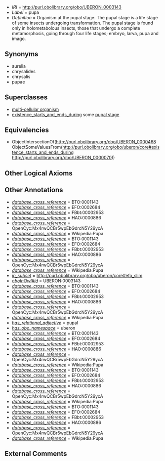  * *IRI* = http://purl.obolibrary.org/obo/UBERON_0003143
 * *Label* = pupa
 * *Definition* = Organism at the pupal stage. The pupal stage is a life stage of some insects undergoing transformation. The pupal stage is found only in holometabolous insects, those that undergo a complete metamorphosis, going through four life stages; embryo, larva, pupa and imago.

## Synonyms

 * aurelia
 * chrysalides
 * chrysalis
 * pupae

## Superclasses

 * [multi-cellular organism](../../UBERON/68/UBERON_0000468.md)
 * [existence_starts_and_ends_during](../../core#existence/ng/core#existence_starts_and_ends_during.md) some [pupal stage](../../UBERON/70/UBERON_0000070.md)

## Equivalencies

 * ObjectIntersectionOf(<http://purl.obolibrary.org/obo/UBERON_0000468> ObjectSomeValuesFrom(<http://purl.obolibrary.org/obo/uberon/core#existence_starts_and_ends_during> <http://purl.obolibrary.org/obo/UBERON_0000070>))

## Other Logical Axioms


## Other Annotations

 * *[database_cross_reference](../../ef/oboInOwl#hasDbXref.md)* = BTO:0001143
 * *[database_cross_reference](../../ef/oboInOwl#hasDbXref.md)* = EFO:0002684
 * *[database_cross_reference](../../ef/oboInOwl#hasDbXref.md)* = FBbt:00002953
 * *[database_cross_reference](../../ef/oboInOwl#hasDbXref.md)* = HAO:0000886
 * *[database_cross_reference](../../ef/oboInOwl#hasDbXref.md)* = OpenCyc:Mx4rwQCBr5wpEbGdrcN5Y29ycA
 * *[database_cross_reference](../../ef/oboInOwl#hasDbXref.md)* = Wikipedia:Pupa
 * *[database_cross_reference](../../ef/oboInOwl#hasDbXref.md)* = BTO:0001143
 * *[database_cross_reference](../../ef/oboInOwl#hasDbXref.md)* = EFO:0002684
 * *[database_cross_reference](../../ef/oboInOwl#hasDbXref.md)* = FBbt:00002953
 * *[database_cross_reference](../../ef/oboInOwl#hasDbXref.md)* = HAO:0000886
 * *[database_cross_reference](../../ef/oboInOwl#hasDbXref.md)* = OpenCyc:Mx4rwQCBr5wpEbGdrcN5Y29ycA
 * *[database_cross_reference](../../ef/oboInOwl#hasDbXref.md)* = Wikipedia:Pupa
 * *[in_subset](../../et/oboInOwl#inSubset.md)* = http://purl.obolibrary.org/obo/uberon/core#efo_slim
 * *[oboInOwl#id](../../id/oboInOwl#id.md)* = UBERON:0003143
 * *[database_cross_reference](../../ef/oboInOwl#hasDbXref.md)* = BTO:0001143
 * *[database_cross_reference](../../ef/oboInOwl#hasDbXref.md)* = EFO:0002684
 * *[database_cross_reference](../../ef/oboInOwl#hasDbXref.md)* = FBbt:00002953
 * *[database_cross_reference](../../ef/oboInOwl#hasDbXref.md)* = HAO:0000886
 * *[database_cross_reference](../../ef/oboInOwl#hasDbXref.md)* = OpenCyc:Mx4rwQCBr5wpEbGdrcN5Y29ycA
 * *[database_cross_reference](../../ef/oboInOwl#hasDbXref.md)* = Wikipedia:Pupa
 * *[has_relational_adjective](../../UBPROP/07/UBPROP_0000007.md)* = pupal
 * *[has_obo_namespace](../../ce/oboInOwl#hasOBONamespace.md)* = uberon
 * *[database_cross_reference](../../ef/oboInOwl#hasDbXref.md)* = BTO:0001143
 * *[database_cross_reference](../../ef/oboInOwl#hasDbXref.md)* = EFO:0002684
 * *[database_cross_reference](../../ef/oboInOwl#hasDbXref.md)* = FBbt:00002953
 * *[database_cross_reference](../../ef/oboInOwl#hasDbXref.md)* = HAO:0000886
 * *[database_cross_reference](../../ef/oboInOwl#hasDbXref.md)* = OpenCyc:Mx4rwQCBr5wpEbGdrcN5Y29ycA
 * *[database_cross_reference](../../ef/oboInOwl#hasDbXref.md)* = Wikipedia:Pupa
 * *[database_cross_reference](../../ef/oboInOwl#hasDbXref.md)* = BTO:0001143
 * *[database_cross_reference](../../ef/oboInOwl#hasDbXref.md)* = EFO:0002684
 * *[database_cross_reference](../../ef/oboInOwl#hasDbXref.md)* = FBbt:00002953
 * *[database_cross_reference](../../ef/oboInOwl#hasDbXref.md)* = HAO:0000886
 * *[database_cross_reference](../../ef/oboInOwl#hasDbXref.md)* = OpenCyc:Mx4rwQCBr5wpEbGdrcN5Y29ycA
 * *[database_cross_reference](../../ef/oboInOwl#hasDbXref.md)* = Wikipedia:Pupa
 * *[database_cross_reference](../../ef/oboInOwl#hasDbXref.md)* = BTO:0001143
 * *[database_cross_reference](../../ef/oboInOwl#hasDbXref.md)* = EFO:0002684
 * *[database_cross_reference](../../ef/oboInOwl#hasDbXref.md)* = FBbt:00002953
 * *[database_cross_reference](../../ef/oboInOwl#hasDbXref.md)* = HAO:0000886
 * *[database_cross_reference](../../ef/oboInOwl#hasDbXref.md)* = OpenCyc:Mx4rwQCBr5wpEbGdrcN5Y29ycA
 * *[database_cross_reference](../../ef/oboInOwl#hasDbXref.md)* = Wikipedia:Pupa

## External Comments

